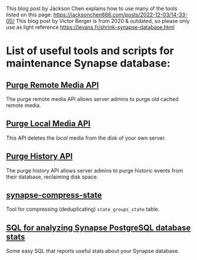 This blog post by Jackson Chen explains how to use many of the tools listed on this page: https://jacksonchen666.com/posts/2022-12-03/14-33-00/
This blog post by Victor Berger is from 2020 & outdated, so please only use as light reference https://levans.fr/shrink-synapse-database.html

# List of useful tools and scripts for maintenance Synapse database:

## [Purge Remote Media API](../../admin_api/media_admin_api.md#purge-remote-media-api)
The purge remote media API allows server admins to purge old cached remote media.

## [Purge Local Media API](../../admin_api/media_admin_api.md#delete-local-media)
This API deletes the *local* media from the disk of your own server.

## [Purge History API](../../admin_api/purge_history_api.md)
The purge history API allows server admins to purge historic events from their database, reclaiming disk space.

## [synapse-compress-state](https://github.com/matrix-org/rust-synapse-compress-state)
Tool for compressing (deduplicating) `state_groups_state` table.

## [SQL for analyzing Synapse PostgreSQL database stats](useful_sql_for_admins.md)
Some easy SQL that reports useful stats about your Synapse database.
